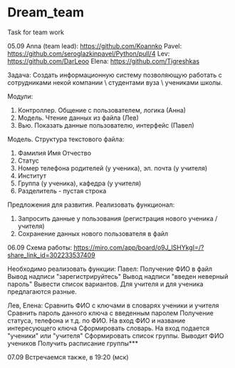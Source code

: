 # Dream_team
Task for team work

05.09
Anna (team lead): https://github.com/Koannko
Pavel: https://github.com/seroglazkinpavel/Python/pull/4
Lev: https://github.com/DarLeoo
Elena: https://github.com/Tigreshkas

Задача:
Создать информационную систему позволяющую работать с сотрудниками некой компании \ студентами вуза \ учениками школы.

Модули:
1. Контроллер. Общение с пользователем, логика (Анна)
2. Модель. Чтение данных из файла (Лев)
3. Вью. Показать данные пользователю, интерфейс (Павел)

Модель. Структура текстового файла:
1. Фамилия Имя Отчество
2. Статус
3. Номер телефона родителей (у ученика), эл. почта (у учителя)
4. Институт
5. Группа (у ученика), кафедра (у учителя)
6. Разделитель - пустая строка

Предложения для развития. Реализовать функционал:
1. Запросить данные у пользования (регистрация нового ученика / учителя)
2. Сохранение данных нового пользователя в файл


06.09
Схема работы: https://miro.com/app/board/o9J_lSHYkgI=/?share_link_id=302233537409

Необходимо реализовать функции:
Павел:
  Получение ФИО в файл
  Вывод надписи "зарегистрируйтесь"
  Вывод надписи "введен неверный пароль"
  Вывести список вариантов. Для учителя и для ученика предлагаются разные.

Лев, Елена:
  Сравнить ФИО с ключами в словарях ученики и учителя
  Сравнить пароль данного ключа с введенным паролем
  Получение статуса, телефона и т.д. по ФИО. На вход ФИО и название интересующего ключа
  Сформировать словарь. На вход подается "ученики" или "учителя"
  Сформировать список группы. Выводит ФИО учеников
  Получить расписание группы***
  
  
07.09 
Встречаемся также, в 19:20 (мск)
